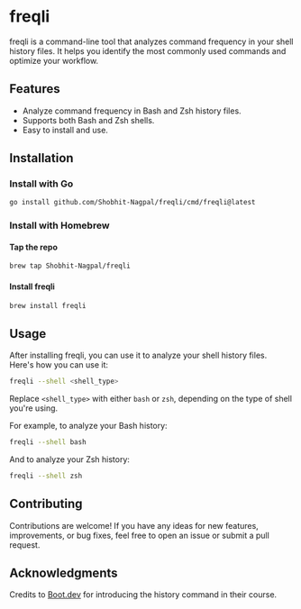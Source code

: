 # freqli

freqli is a command-line tool that analyzes command frequency in your shell history files. It helps you identify the most commonly used commands and optimize your workflow.

## Features

- Analyze command frequency in Bash and Zsh history files.
- Supports both Bash and Zsh shells.
- Easy to install and use.

## Installation

### Install with Go

```sh
go install github.com/Shobhit-Nagpal/freqli/cmd/freqli@latest
```

### Install with Homebrew

#### Tap the repo

```sh
brew tap Shobhit-Nagpal/freqli
```

#### Install freqli

```sh
brew install freqli
```

## Usage

After installing freqli, you can use it to analyze your shell history files. Here's how you can use it:

```sh
freqli --shell <shell_type>
```

Replace `<shell_type>` with either `bash` or `zsh`, depending on the type of shell you're using.

For example, to analyze your Bash history:

```sh
freqli --shell bash
```

And to analyze your Zsh history:

```sh
freqli --shell zsh
```

## Contributing

Contributions are welcome! If you have any ideas for new features, improvements, or bug fixes, feel free to open an issue or submit a pull request.

## Acknowledgments

Credits to [Boot.dev](https://boot.dev) for introducing the history command in their course.
